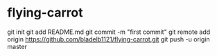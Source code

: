 flying-carrot
=============
git init
git add README.md
git commit -m "first commit"
git remote add origin https://github.com/bladelb1121/flying-carrot.git
git push -u origin master
